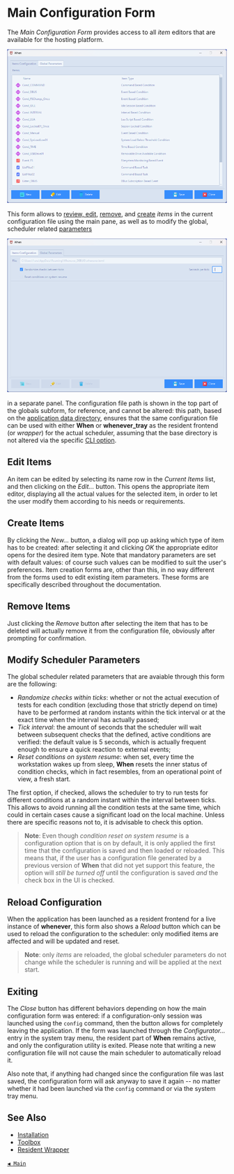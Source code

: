 # Main Configuration Form

The _Main Configuration Form_ provides access to all _item_ editors that are available for the hosting platform.

![MainWindow](graphics/when-config-main-items.png)

This form allows to [review, edit](#edit-items), [remove](#remove-items), and [create](#create-items) _items_ in the current configuration file using the main pane, as well as to modify the global, scheduler related [parameters](#modify-scheduler-parameters)

![MainWindow](graphics/when-config-main-globals.png)

in a separate panel. The configuration file path is shown in the top part of the globals subform, for reference, and cannot be altered: this path, based on the [application data directory](appdata.md), ensures that the same configuration file can be used with either **When** or **whenever_tray** as the resident frontend (or _wrapper_) for the actual scheduler, assuming that the base directory is not altered via the specific [CLI option](cli.md).


## Edit Items

An item can be edited by selecting its name row in the _Current Items_ list, and then clicking on the _Edit..._ button. This opens the appropriate item editor, displaying all the actual values for the selected item, in order to let the user modify them according to his needs or requirements.


## Create Items

By clicking the _New..._ button, a dialog will pop up asking which type of item has to be created: after selecting it and clicking _OK_ the appropriate editor opens for the desired item type. Note that mandatory parameters are set with default values: of course such values can be modified to suit the user's preferences. Item creation forms are, other than this, in no way different from the forms used to edit existing item parameters. These forms are specifically described throughout the documentation.


## Remove Items

Just clicking the _Remove_ button after selecting the item that has to be deleted will actually remove it from the configuration file, obviously after prompting for confirmation.


## Modify Scheduler Parameters

The global scheduler related parameters that are avaiable through this form are the following:

* _Randomize checks within ticks_: whether or not the actual execution of tests for each condition (excluding those that strictly depend on time) have to be performed at random instants within the tick interval or at the exact time when the interval has actually passed;
* _Tick interval_: the amount of seconds that the scheduler will wait between subsequent checks that the defined, active conditions are verified: the default value is 5 seconds, which is actually frequent enough to ensure a quick reaction to external events;
* _Reset conditions on system resume_: when set, every time the workstation wakes up from sleep, **When** resets the inner status of condition checks, which in fact resembles, from an operational point of view, a fresh start.

The first option, if checked, allows the scheduler to try to run tests for different conditions at a random instant within the interval between ticks. This allows to avoid running all the condition tests at the same time, which could in certain cases cause a significant load on the local machine. Unless there are specific reasons not to, it is advisable to check this option.

> **Note**: Even though _condition reset on system resume_ is a configuration option that is on by default, it is only applied the first time that the configuration is saved and then loaded or reloaded. This means that, if the user has a configuration file generated by a previous version of **When** that did not yet support this feature, the option will _still be turned off_ until the configuration is saved _and_ the check box in the UI is checked.


## Reload Configuration

When the application has been launched as a resident frontend for a live instance of **whenever**, this form also shows a _Reload_ button which can be used to reload the configuration to the scheduler: only modified items are affected and will be updated and reset.

> **Note**: only _items_ are reloaded, the global scheduler parameters do not change while the scheduler is running and will be applied at the next start.


## Exiting

The _Close_ button has different behaviors depending on how the main configuration form was entered: if a configuration-only session was launched using the `config` command, then the button allows for completely leaving the application. If the form was launched through the _Configurator..._ entry in the system tray menu, the resident part of **When** remains active, and only the configuration utility is exited. Please note that writing a new configuration file will not cause the main scheduler to automatically reload it.

Also note that, if anything had changed since the configuration file was last saved, the configuration form will ask anyway to save it again -- no matter whether it had been launched via the `config` command or via the system tray menu.


## See Also

* [Installation](install.md)
* [Toolbox](cli.md#toolbox)
* [Resident Wrapper](tray.md)


[`◀ Main`](main.md)
